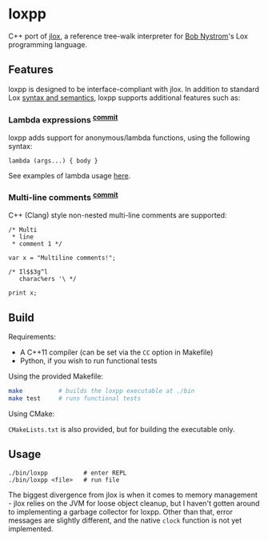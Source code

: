 # loxpp
C++ port of [jlox](https://github.com/munificent/craftinginterpreters/tree/master/java/com/craftinginterpreters), a reference tree-walk interpreter for [Bob Nystrom](http://github.com/munificent/)'s Lox programming language.

## Features
loxpp is designed to be interface-compliant with jlox. In addition to standard Lox [syntax and semantics](https://github.com/munificent/craftinginterpreters/tree/master/test/), loxpp supports additional features such as:
### Lambda expressions <sup>[commit](https://github.com/neeilan/loxpp/commit/0850ed63127297f3cff3532df2be1afc23ccb6d2)</sup>
loxpp adds support for anonymous/lambda functions, using the following syntax:
```
lambda (args...) { body }
```
See examples of lambda usage [here](https://github.com/neeilan/loxpp/blob/master/test/simple_lambdas.lox).

### Multi-line comments <sup>[commit](https://github.com/neeilan/loxpp/commit/621301fad503525c9c362d7a4fa6927004384181)</sup>
C++ (Clang) style non-nested multi-line comments are supported:
```
/* Multi
 * line
 * comment 1 */

var x = "Multiline comments!";

/* Il$$3g^l
   charac%ers '\ */

print x;
```

## Build

Requirements:
- A C++11 compiler (can be set via the `CC` option in Makefile)
- Python, if you wish to run functional tests

Using the provided Makefile:
```bash
make          # builds the loxpp executable at ./bin
make test     # runs functional tests
```

Using CMake:

`CMakeLists.txt` is also provided, but for building the executable only.


## Usage
```
./bin/loxpp          # enter REPL
./bin/loxpp <file>   # run file
```

The biggest divergence from jlox is when it comes to memory management - jlox relies on the JVM for loose object cleanup, but I haven't gotten around to implementing a garbage collector for loxpp. Other than that, error messages are slightly different, and the native `clock` function is not yet implemented.
